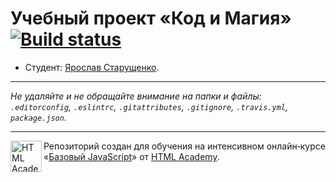 # Учебный проект «Код и Магия» [![Build status][travis-image]][travis-url]

* Студент: [Ярослав Старущенко](https://up.htmlacademy.ru/javascript/9/user/129900).

---

_Не удаляйте и не обращайте внимание на папки и файлы:_<br>
_`.editorconfig`, `.eslintrc`, `.gitattributes`, `.gitignore`, `.travis.yml`, `package.json`._

---

<a href="https://htmlacademy.ru/intensive/javascript"><img align="left" width="50" height="50" title="HTML Academy" src="https://up.htmlacademy.ru/static/img/intensive/javascript/logo-for-github.svg"></a>

Репозиторий создан для обучения на интенсивном онлайн‑курсе «[Базовый JavaScript](https://htmlacademy.ru/intensive/javascript)» от [HTML Academy](https://htmlacademy.ru).

[travis-image]: https://travis-ci.org/htmlacademy-javascript/129900-code-and-magick.svg?branch=master
[travis-url]: https://travis-ci.org/htmlacademy-javascript/129900-code-and-magick

